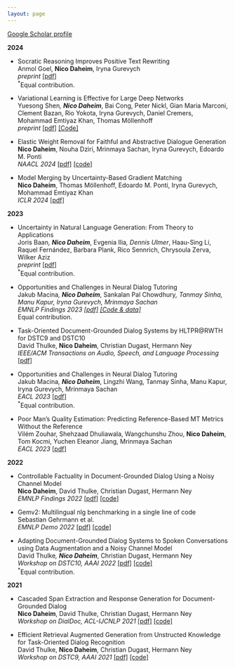```yaml
---
layout: page
---
```


[Google Scholar
profile](https://scholar.google.com/citations?user=n6wJfqUAAAAJ&hl=en&oi=ao)

**2024**
- Socratic Reasoning Improves Positive Text Rewriting <br/>
  Anmol Goel, **Nico Daheim**, Iryna Gurevych <br/>
  _preprint_ [[pdf]](https://arxiv.org/pdf/2403.03029v1.pdf) <br/>
  <sup>*</sup>Equal contribution.

- Variational Learning is Effective for Large Deep Networks <br/>
  Yuesong Shen<sup>*</sup>, **Nico Daheim**<sup>*</sup>, Bai Cong, Peter Nickl, Gian Maria Marconi, 
  Clement Bazan, Rio Yokota, Iryna Gurevych, Daniel Cremers, Mohammad Emtiyaz Khan, Thomas Möllenhoff <br/>
  _preprint_ [[pdf]](https://arxiv.org/pdf/2402.17641.pdf) [[Code]](https://github.com/team-approx-bayes/ivon) <br/>

- Elastic Weight Removal for Faithful and Abstractive Dialogue Generation <br/>
  **Nico Daheim**, Nouha Dziri, Mrinmaya Sachan, Iryna Gurevych, Edoardo M. Ponti <br/>
  _NAACL 2024_ [[pdf]](https://arxiv.org/pdf/2303.17574.pdf) [[code]](https://github.com/ndaheim/faithful-dialogue) <br/>

- Model Merging by Uncertainty-Based Gradient Matching <br/>
  **Nico Daheim**, Thomas Möllenhoff, Edoardo M. Ponti, Iryna Gurevych, Mohammad Emtiyaz Khan <br/>
  _ICLR 2024_ [[pdf]](https://openreview.net/pdf?id=D7KJmfEDQP) <br/>

**2023**

- Uncertainty in Natural Language Generation: From Theory to Applications <br/>
  Joris Baan<sup>*</sup>, **Nico Daheim**<sup>*</sup>, Evgenia Ilia<sup>*</sup>, Dennis Ulmer<sup>*</sup>, Haau-Sing Li, 
  Raquel Fernández, Barbara Plank, Rico Sennrich, Chrysoula Zerva, Wilker Aziz <br/>
  _preprint_ [[pdf]](https://arxiv.org/pdf/2307.15703.pdf) <br/>
  <sup>*</sup>Equal contribution.

- Opportunities and Challenges in Neural Dialog Tutoring <br/>
  Jakub Macina<sup>*</sup>, **Nico Daheim**<sup>*</sup>, Sankalan Pal Chowdhury<sup>*</sup>, Tanmay Sinha, Manu Kapur, Iryna Gurevych, Mrinmaya Sachan <br/>
  _EMNLP Findings 2023_ [[pdf]](https://arxiv.org/abs/2305.14536) [[Code & data]](https://github.com/eth-nlped/mathdial) <br/>
  <sup>*</sup>Equal contribution.

- Task-Oriented Document-Grounded Dialog Systems by HLTPR@RWTH for DSTC9 and DSTC10 <br/>
  David Thulke, **Nico Daheim**, Christian Dugast, Hermann Ney <br/>
  _IEEE/ACM Transactions on Audio, Speech, and Language Processing_ [[pdf]](https://arxiv.org/pdf/2304.07101.pdf) <br/>
  
- Opportunities and Challenges in Neural Dialog Tutoring <br/>
  Jakub Macina<sup>*</sup>, **Nico Daheim**<sup>*</sup>, Lingzhi Wang, Tanmay Sinha, Manu Kapur, Iryna Gurevych, Mrinmaya Sachan <br/>
  _EACL 2023_ [[pdf]](https://arxiv.org/pdf/2301.09919.pdf) <br/>
  <sup>*</sup>Equal contribution.
  
- Poor Man’s Quality Estimation: Predicting Reference-Based MT Metrics Without the Reference <br/>
  Vilém Zouhar, Shehzaad Dhuliawala, Wangchunshu Zhou, **Nico Daheim**, Tom Kocmi, Yuchen Eleanor Jiang, Mrinmaya Sachan <br/>
  _EACL 2023_ [[pdf]](https://arxiv.org/pdf/2301.09008.pdf) <br/>
  
**2022**
- Controllable Factuality in Document-Grounded Dialog Using a Noisy Channel Model <br/>
  **Nico Daheim**, David Thulke, Christian Dugast, Hermann Ney <br/>
  _EMNLP Findings 2022_ [[pdf]](https://arxiv.org/pdf/2210.17418.pdf) [[code]](https://github.com/ndaheim/noisy_channel_model) <br/>
  
- Gemv2: Multilingual nlg benchmarking in a single line of code <br/>
  Sebastian Gehrmann et al. <br/>
  _EMNLP Demo 2022_ [[pdf]](https://arxiv.org/pdf/2206.11249) [[code]](https://github.com/GEM-benchmark) <br/>

- Adapting Document-Grounded Dialog Systems to Spoken Conversations using Data Augmentation and a Noisy Channel Model <br/>
  David Thulke<sup>*</sup>, **Nico Daheim**<sup>*</sup>, Christian Dugast, Hermann Ney <br/>
  _Workshop on DSTC10, AAAI 2022_ [[pdf]](https://arxiv.org/pdf/2112.08844.pdf) [[code]](https://github.com/dthulke/dstc10-track2) <br/>
  <sup>*</sup>Equal contribution.

**2021**

- Cascaded Span Extraction and Response Generation for Document-Grounded Dialog <br/>
  **Nico Daheim**, David Thulke, Christian Dugast, Hermann Ney <br/>
  _Workshop on DialDoc, ACL-IJCNLP 2021_ [[pdf]](https://arxiv.org/pdf/2106.07275.pdf) [[code]](https://github.com/ndaheim/dialdoc-sharedtask-21)

- Efficient Retrieval Augmented Generation from Unstructed Knowledge for Task-Oriented Dialog
  Recognition <br/>
  David Thulke, **Nico Daheim**, Christian Dugast, Hermann Ney <br/>
  _Workshop on DSTC9, AAAI 2021_ [[pdf]](https://arxiv.org/pdf/2102.04643.pdf) [[code]](https://github.com/dthulke/dstc9-track1)
